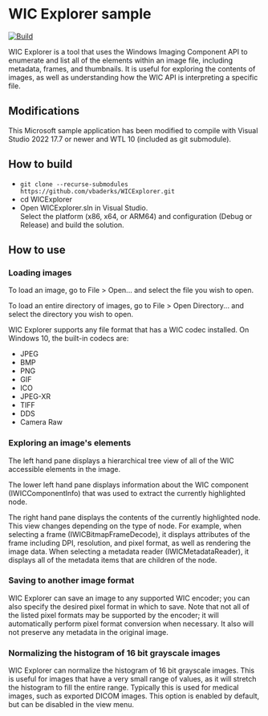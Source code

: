 # WIC Explorer sample

[![Build](https://github.com/vbaderks/WICExplorer/actions/workflows/msbuild.yml/badge.svg)](https://github.com/vbaderks/WICExplorer/actions/workflows/msbuild.yml)

WIC Explorer is a tool that uses the Windows Imaging Component API to enumerate and list all of the elements within an image file, including metadata, frames, and thumbnails. It is useful for exploring the contents of images, as well as understanding how the WIC API is interpreting a specific file.

## Modifications

This Microsoft sample application has been modified to compile with Visual Studio 2022 17.7 or newer and WTL 10 (included as git submodule).

## How to build

- `git clone --recurse-submodules https://github.com/vbaderks/WICExplorer.git`
- cd WICExplorer
- Open WICExplorer.sln in Visual Studio.  
  Select the platform (x86, x64, or ARM64) and configuration (Debug or Release) and build the solution.

## How to use

### Loading images

To load an image, go to File > Open... and select the file you wish to open.

To load an entire directory of images, go to File > Open Directory... and select the directory you wish to open.

WIC Explorer supports any file format that has a WIC codec installed. On Windows 10, the built-in codecs are:

- JPEG
- BMP
- PNG
- GIF
- ICO
- JPEG-XR
- TIFF
- DDS
- Camera Raw

### Exploring an image's elements

The left hand pane displays a hierarchical tree view of all of the WIC accessible elements in the image.

The lower left hand pane displays information about the WIC component (IWICComponentInfo) that was used to extract the currently highlighted node.

The right hand pane displays the contents of the currently highlighted node. This view changes depending on the type of node. For example, when selecting a frame (IWICBitmapFrameDecode), it displays attributes of the frame including DPI, resolution, and pixel format, as well as rendering the image data. When selecting a metadata reader (IWICMetadataReader), it displays all of the metadata items that are children of the node.

### Saving to another image format

WIC Explorer can save an image to any supported WIC encoder; you can also specify the desired pixel format in which to save. Note that not all of the listed pixel formats may be supported by the encoder; it will automatically perform pixel format conversion when necessary. It also will not preserve any metadata in the original image.

### Normalizing the histogram of 16 bit grayscale images

WIC Explorer can normalize the histogram of 16 bit grayscale images.
This is useful for images that have a very small range of values, as it will stretch the histogram to fill the entire range.
Typically this is used for medical images, such as exported DICOM images.
This option is enabled by default, but can be disabled in the view menu.
